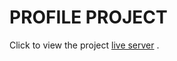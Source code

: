 # PROFILE PROJECT

<p> Click to view the project <a href="https://sultankeles.github.io/profile_project/">live server</a> . </p>

